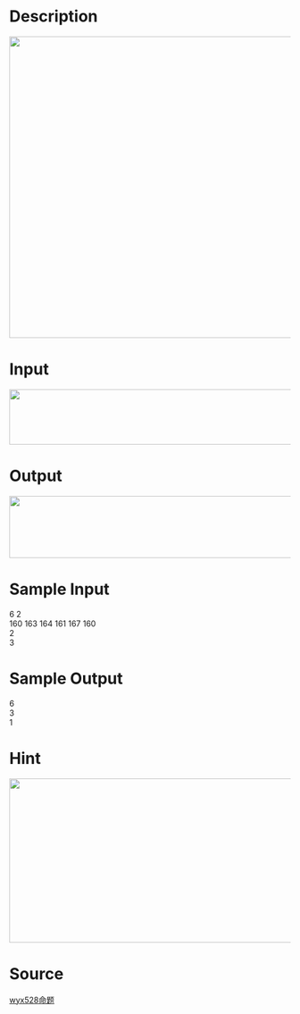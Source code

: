 
# Description

<div class="content"><p><img height="540" alt="" width="846" src="source/bzoj/3333/img/aHR0cHM6Ly9seWRzeS5jb20vSnVkZ2VPbmxpbmUvdXBsb2FkLzIwMTMxMi8xMSgyKS5qcGc=.jpg"/></p></div>

# Input

<div class="content"><p><img height="99" alt="" width="506" src="source/bzoj/3333/img/aHR0cHM6Ly9seWRzeS5jb20vSnVkZ2VPbmxpbmUvdXBsb2FkLzIwMTMxMi8yMi5qcGc=.jpg"/></p></div>

# Output

<div class="content"><p><img height="111" alt="" width="656" src="source/bzoj/3333/img/aHR0cHM6Ly9seWRzeS5jb20vSnVkZ2VPbmxpbmUvdXBsb2FkLzIwMTMxMi8zMy5qcGc=.jpg"/></p></div>

# Sample Input

<div class="content"><span class="sampledata">6 2 <br/>
160 163 164 161 167 160 <br/>
2 <br/>
3 </span></div>

# Sample Output

<div class="content"><span class="sampledata">6<br/>
3<br/>
1<br/>
</span></div>

# Hint

<div class="content"><p></p><p><img height="294" alt="" width="687" src="source/bzoj/3333/img/aHR0cHM6Ly9seWRzeS5jb20vSnVkZ2VPbmxpbmUvdXBsb2FkLzIwMTMxMi80NCgxKS5qcGc=.jpg"/></p><p></p></div>

# Source

<div class="content"><p><a href="problemset.php?search=wyx528命题
">wyx528命题<br/>
</a></p></div>

